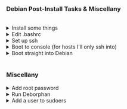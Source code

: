 
### Debian Post-Install Tasks & Miscellany
<br>

<details>
  <summary>Install some things</summary>

<br>

```
sudo apt update
sudo apt upgrade
sudo apt -y install curl openssh-server ii git figlet tldr neofetch deborphan aptitude htop
sudo apt install build-essential dkms linux-headers-$(uname -r)
```

<br>
Install Github CLI
<br>
(Paste and run all lines together)
<br><br>

```
type -p curl >/dev/null || (sudo apt update && sudo apt install curl -y)
curl -fsSL https://cli.github.com/packages/githubcli-archive-keyring.gpg | sudo dd of=/usr/share/keyrings/githubcli-archive-keyring.gpg \
&& sudo chmod go+r /usr/share/keyrings/githubcli-archive-keyring.gpg \
&& echo "deb [arch=$(dpkg --print-architecture) signed-by=/usr/share/keyrings/githubcli-archive-keyring.gpg] https://cli.github.com/packages stable main" | sudo tee /etc/apt/sources.list.d/github-cli.list > /dev/null \
&& sudo apt update \
&& sudo apt install gh -y
```

<br>
Install Oh My Bash
<br><br>

```
bash -c "$(curl -fsSL https://raw.githubusercontent.com/ohmybash/oh-my-bash/master/tools/install.sh)"
```

---

</details>

<details>
  <summary>Edit .bashrc</summary>
<br>

_This assumes I've installed everything above_
<br>

Change the theme to `Zork`

Paste the following at the bottom of .bashrc:
<br>

```
alias update='sudo apt update && sudo apt -o Dpkg::Options::="--force-confdef" dist-upgrade -y && sudo apt autoremove -y && if sudo test -f /var/run/reboot-required; then read -p "A reboot is required to finish installing updates. Press [ENTER] to reboot now, or [CTRL+C] to cancel and reboot later." && sudo reboot; else echo "A reboot is not required. Exiting..."; fi'

echo "$(tput bold)$(tput setaf 3)"
figlet Debian!

neofetch
```

Reload .bashrc
<br>

`source .bashrc`

---

</details>

<details>
  <summary>Set up ssh</summary>

```
# Enable and start sshd at boot time:
sudo systemctl enable ssh.service

# Confirm sshd is enabled at boot time:
sudo systemctl is-enabled ssh.service

# Check server status:
sudo service ssh status

# Start sshd:
sudo systemctl start ssh.service

# Restart the server:
sudo systemctl restart ssh.service

# Show ip address:
ip a | grep "inet "﻿
```

---

</details>

<details>
  <summary>Boot to console (for hosts I'll only ssh into)</summary>

```
#Backup the configuration file:
sudo cp -n /etc/default/grub /etc/default/grub.backup

# Edit the configuration file:
sudo nano /etc/default/grub

# Comment out (disable) GRUB_CMDLINE_LINUX_DEFAULT:
GRUB_CMDLINE_LINUX_DEFAULT="quiet splash"`

# Change GRUB_CMDLINE_LINUX "" to:
GRUB_CMDLINE_LINUX="text"

# Uncomment (enable) GRUB_TERMINAL:

GRUB_TERMINAL="console"

# Save the file and apply changes:
sudo update-grub

# And finally:
sudo systemctl set-default multi-user.target
```

---

</details>

<details>
  <summary>Boot straight into Debian</summary>

```
# Open the GRUB config file and set GRUB_TIMEOUT to 0
sudo nano /etc/default/grub

# Update GRUB
sudo update-grub
```

---

</details>
<br>

### Miscellany

<details>
  <summary>Add root password</summary>
<br>

```
# Switch to root and add a password:
sudo -i
passwd

# To switch to the root shell
 su -
```

---

</details>

<details>
  <summary>Run Deborphan</summary>

<br>
Deborphan finds "orphaned" packages on your system. It determines which packages have no other packages depending on their installation and shows you a list of these packages. It is most useful when finding libraries, but it can be used on packages in all sections.
<br><br>

```
# Start out with a dry run:
deborphan --guess-all

# Remove unnecessary data packages:
sudo deborphan --guess-data | xargs sudo aptitude -y purge

# Delete unnecessary libraries:
sudo deborphan | xargs sudo apt-get -y remove --purge
```

---

</details>

<details>
  <summary>Add a user to sudoers</summary>

<br>


```
# Switch to root
su - root

# Add user (change <user> to correct username)
usermod -aG sudo <user>
```

---
